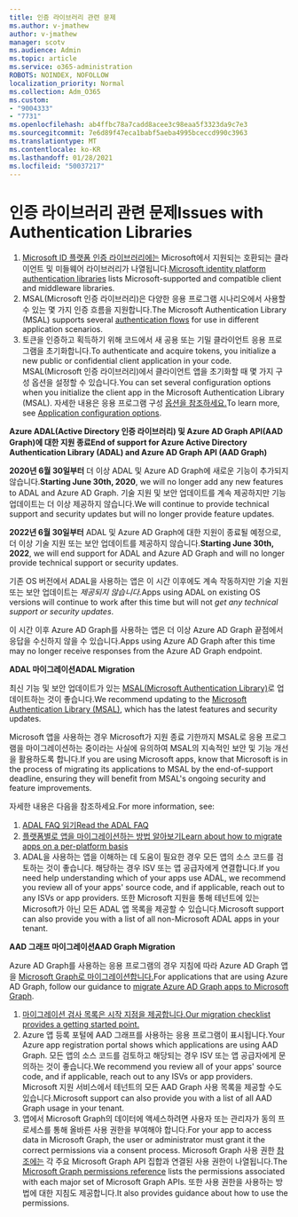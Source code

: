 ```yaml
---
title: 인증 라이브러리 관련 문제
ms.author: v-jmathew
author: v-jmathew
manager: scotv
ms.audience: Admin
ms.topic: article
ms.service: o365-administration
ROBOTS: NOINDEX, NOFOLLOW
localization_priority: Normal
ms.collection: Adm_O365
ms.custom:
- "9004333"
- "7731"
ms.openlocfilehash: ab4ffbc78a7cadd8acee3c98eaa5f3323da9c7e3
ms.sourcegitcommit: 7e6d89f47eca1babf5aeba4995bceccd990c3963
ms.translationtype: MT
ms.contentlocale: ko-KR
ms.lasthandoff: 01/28/2021
ms.locfileid: "50037217"
---
```

# <a name="issues-with-authentication-libraries"></a><span data-ttu-id="b49c7-102">인증 라이브러리 관련 문제</span><span class="sxs-lookup"><span data-stu-id="b49c7-102">Issues with Authentication Libraries</span></span>

1. <span data-ttu-id="b49c7-103">[Microsoft ID 플랫폼 인증 라이브러리에는](https://docs.microsoft.com/azure/active-directory/develop/reference-v2-libraries) Microsoft에서 지원되는 호환되는 클라이언트 및 미들웨어 라이브러리가 나열됩니다.</span><span class="sxs-lookup"><span data-stu-id="b49c7-103">[Microsoft identity platform authentication libraries](https://docs.microsoft.com/azure/active-directory/develop/reference-v2-libraries) lists Microsoft-supported and compatible client and middleware libraries.</span></span>
2. <span data-ttu-id="b49c7-104">MSAL(Microsoft 인증 라이브러리)은 [](https://docs.microsoft.com/azure/active-directory/develop/msal-authentication-flows) 다양한 응용 프로그램 시나리오에서 사용할 수 있는 몇 가지 인증 흐름을 지원합니다.</span><span class="sxs-lookup"><span data-stu-id="b49c7-104">The Microsoft Authentication Library (MSAL) supports several [authentication flows](https://docs.microsoft.com/azure/active-directory/develop/msal-authentication-flows) for use in different application scenarios.</span></span>
3. <span data-ttu-id="b49c7-105">토큰을 인증하고 획득하기 위해 코드에서 새 공용 또는 기밀 클라이언트 응용 프로그램을 초기화합니다.</span><span class="sxs-lookup"><span data-stu-id="b49c7-105">To authenticate and acquire tokens, you initialize a new public or confidential client application in your code.</span></span> <span data-ttu-id="b49c7-106">MSAL(Microsoft 인증 라이브러리)에서 클라이언트 앱을 초기화할 때 몇 가지 구성 옵션을 설정할 수 있습니다.</span><span class="sxs-lookup"><span data-stu-id="b49c7-106">You can set several configuration options when you initialize the client app in the Microsoft Authentication Library (MSAL).</span></span> <span data-ttu-id="b49c7-107">자세한 내용은 응용 프로그램 구성 [옵션을 참조하세요.](https://docs.microsoft.com/azure/active-directory/develop/msal-client-application-configuration)</span><span class="sxs-lookup"><span data-stu-id="b49c7-107">To learn more, see [Application configuration options](https://docs.microsoft.com/azure/active-directory/develop/msal-client-application-configuration).</span></span>

<span data-ttu-id="b49c7-108">**Azure ADAL(Active Directory 인증 라이브러리) 및 Azure AD Graph API(AAD Graph)에 대한 지원 종료**</span><span class="sxs-lookup"><span data-stu-id="b49c7-108">**End of support for Azure Active Directory Authentication Library (ADAL) and Azure AD Graph API (AAD Graph)**</span></span>

<span data-ttu-id="b49c7-109">**2020년 6월 30일부터** 더 이상 ADAL 및 Azure AD Graph에 새로운 기능이 추가되지 않습니다.</span><span class="sxs-lookup"><span data-stu-id="b49c7-109">**Starting June 30th, 2020**, we will no longer add any new features to ADAL and Azure AD Graph.</span></span> <span data-ttu-id="b49c7-110">기술 지원 및 보안 업데이트를 계속 제공하지만 기능 업데이트는 더 이상 제공하지 않습니다.</span><span class="sxs-lookup"><span data-stu-id="b49c7-110">We will continue to provide technical support and security updates but will no longer provide feature updates.</span></span>

<span data-ttu-id="b49c7-111">**2022년 6월 30일부터** ADAL 및 Azure AD Graph에 대한 지원이 종료될 예정으로, 더 이상 기술 지원 또는 보안 업데이트를 제공하지 않습니다.</span><span class="sxs-lookup"><span data-stu-id="b49c7-111">**Starting June 30th, 2022**, we will end support for ADAL and Azure AD Graph and will no longer provide technical support or security updates.</span></span>

<span data-ttu-id="b49c7-112">기존 OS 버전에서 ADAL을 사용하는 앱은 이 시간 이후에도 계속 작동하지만 기술 지원 또는 보안 업데이트는 *제공되지 않습니다.*</span><span class="sxs-lookup"><span data-stu-id="b49c7-112">Apps using ADAL on existing OS versions will continue to work after this time but will not *get any technical support or security updates*.</span></span>

<span data-ttu-id="b49c7-113">이 시간 이후 Azure AD Graph를 사용하는 앱은 더 이상 Azure AD Graph 끝점에서 응답을 수신하지 않을 수 있습니다.</span><span class="sxs-lookup"><span data-stu-id="b49c7-113">Apps using Azure AD Graph after this time may no longer receive responses from the Azure AD Graph endpoint.</span></span>

<span data-ttu-id="b49c7-114">**ADAL 마이그레이션**</span><span class="sxs-lookup"><span data-stu-id="b49c7-114">**ADAL Migration**</span></span>

<span data-ttu-id="b49c7-115">최신 기능 및 보안 업데이트가 있는 [MSAL(Microsoft Authentication Library)](https://docs.microsoft.com/azure/active-directory/develop/v2-overview)로 업데이트하는 것이 좋습니다.</span><span class="sxs-lookup"><span data-stu-id="b49c7-115">We recommend updating to the [Microsoft Authentication Library (MSAL)](https://docs.microsoft.com/azure/active-directory/develop/v2-overview), which has the latest features and security updates.</span></span>

<span data-ttu-id="b49c7-116">Microsoft 앱을 사용하는 경우 Microsoft가 지원 종료 기한까지 MSAL로 응용 프로그램을 마이그레이션하는 중이라는 사실에 유의하여 MSAL의 지속적인 보안 및 기능 개선을 활용하도록 합니다.</span><span class="sxs-lookup"><span data-stu-id="b49c7-116">If you are using Microsoft apps, know that Microsoft is in the process of migrating its applications to MSAL by the end-of-support deadline, ensuring they will benefit from MSAL's ongoing security and feature improvements.</span></span>

<span data-ttu-id="b49c7-117">자세한 내용은 다음을 참조하세요.</span><span class="sxs-lookup"><span data-stu-id="b49c7-117">For more information, see:</span></span>

1. [<span data-ttu-id="b49c7-118">ADAL FAQ 읽기</span><span class="sxs-lookup"><span data-stu-id="b49c7-118">Read the ADAL FAQ</span></span>](https://docs.microsoft.com/azure/active-directory/develop/msal-migration#frequently-asked-questions-faq)
2. [<span data-ttu-id="b49c7-119">플랫폼별로 앱을 마이그레이션하는 방법 알아보기</span><span class="sxs-lookup"><span data-stu-id="b49c7-119">Learn about how to migrate apps on a per-platform basis</span></span>](https://docs.microsoft.com/azure/active-directory/develop/msal-migration#frequently-asked-questions-faq)
3. <span data-ttu-id="b49c7-120">ADAL을 사용하는 앱을 이해하는 데 도움이 필요한 경우 모든 앱의 소스 코드를 검토하는 것이 좋습니다. 해당하는 경우 ISV 또는 앱 공급자에게 연결합니다.</span><span class="sxs-lookup"><span data-stu-id="b49c7-120">If you need help understanding which of your apps use ADAL, we recommend you review all of your apps' source code, and if applicable, reach out to any ISVs or app providers.</span></span> <span data-ttu-id="b49c7-121">또한 Microsoft 지원을 통해 테넌트에 있는 Microsoft가 아닌 모든 ADAL 앱 목록을 제공할 수 있습니다.</span><span class="sxs-lookup"><span data-stu-id="b49c7-121">Microsoft support can also provide you with a list of all non-Microsoft ADAL apps in your tenant.</span></span>

<span data-ttu-id="b49c7-122">**AAD 그래프 마이그레이션**</span><span class="sxs-lookup"><span data-stu-id="b49c7-122">**AAD Graph Migration**</span></span>

<span data-ttu-id="b49c7-123">Azure AD Graph를 사용하는 응용 프로그램의 경우 지침에 따라 Azure AD Graph 앱을 [Microsoft Graph로 마이그레이션합니다.](https://docs.microsoft.com/graph/migrate-azure-ad-graph-overview)</span><span class="sxs-lookup"><span data-stu-id="b49c7-123">For applications that are using Azure AD Graph, follow our guidance to [migrate Azure AD Graph apps to Microsoft Graph](https://docs.microsoft.com/graph/migrate-azure-ad-graph-overview).</span></span>

1. [<span data-ttu-id="b49c7-124">마이그레이션 검사 목록은 시작 지점을 제공합니다.</span><span class="sxs-lookup"><span data-stu-id="b49c7-124">Our migration checklist provides a getting started point.</span></span>](https://docs.microsoft.com/graph/migrate-azure-ad-graph-planning-checklist)
2. <span data-ttu-id="b49c7-125">Azure 앱 등록 포털에 AAD 그래프를 사용하는 응용 프로그램이 표시됩니다.</span><span class="sxs-lookup"><span data-stu-id="b49c7-125">Your Azure app registration portal shows which applications are using AAD Graph.</span></span> <span data-ttu-id="b49c7-126">모든 앱의 소스 코드를 검토하고 해당되는 경우 ISV 또는 앱 공급자에게 문의하는 것이 좋습니다.</span><span class="sxs-lookup"><span data-stu-id="b49c7-126">We recommend you review all of your apps' source code, and if applicable, reach out to any ISVs or app providers.</span></span> <span data-ttu-id="b49c7-127">Microsoft 지원 서비스에서 테넌트의 모든 AAD Graph 사용 목록을 제공할 수도 있습니다.</span><span class="sxs-lookup"><span data-stu-id="b49c7-127">Microsoft support can also provide you with a list of all AAD Graph usage in your tenant.</span></span>
3. <span data-ttu-id="b49c7-128">앱에서 Microsoft Graph의 데이터에 액세스하려면 사용자 또는 관리자가 동의 프로세스를 통해 올바른 사용 권한을 부여해야 합니다.</span><span class="sxs-lookup"><span data-stu-id="b49c7-128">For your app to access data in Microsoft Graph, the user or administrator must grant it the correct permissions via a consent process.</span></span> <span data-ttu-id="b49c7-129">Microsoft Graph 사용 권한 [참조에는](https://docs.microsoft.com/graph/permissions-reference) 각 주요 Microsoft Graph API 집합과 연결된 사용 권한이 나열됩니다.</span><span class="sxs-lookup"><span data-stu-id="b49c7-129">The [Microsoft Graph permissions reference](https://docs.microsoft.com/graph/permissions-reference) lists the permissions associated with each major set of Microsoft Graph APIs.</span></span> <span data-ttu-id="b49c7-130">또한 사용 권한을 사용하는 방법에 대한 지침도 제공합니다.</span><span class="sxs-lookup"><span data-stu-id="b49c7-130">It also provides guidance about how to use the permissions.</span></span>
